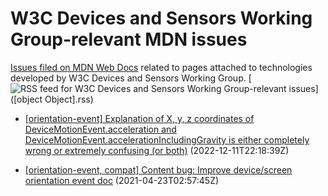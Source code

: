 # W3C Devices and Sensors Working Group-relevant MDN issues

[Issues filed on MDN Web Docs](https://github.com/mdn/content/issues) related to pages attached to technologies developed by W3C Devices and Sensors Working Group. [![RSS feed for W3C Devices and Sensors Working Group-relevant issues](https://www.w3.org/QA/2007/04/feed_icon)]([object Object].rss)

* [\[orientation-event\] Explanation of X, y, z coordinates of DeviceMotionEvent.acceleration and DeviceMotionEvent.accelerationIncludingGravity is either completely wrong or extremely confusing (or both)](https://github.com/mdn/content/issues/22885) (2022-12-11T22:18:39Z)
  
* [\[orientation-event, compat\] Content bug: Improve device/screen orientation event doc](https://github.com/mdn/content/issues/4400) (2021-04-23T02:57:45Z)
  
